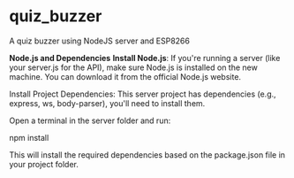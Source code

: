 # quiz_buzzer
A quiz buzzer using NodeJS server and ESP8266 


**Node.js and Dependencies**
**Install Node.js**: If you're running a server (like your server.js for the API), make sure Node.js is installed on the new machine.
You can download it from the official Node.js website.

Install Project Dependencies: This server project has dependencies (e.g., express, ws, body-parser), you'll need to install them.

Open a terminal in the server folder and run:

npm install

This will install the required dependencies based on the package.json file in your project folder.
